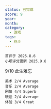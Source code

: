 ```yaml
---
status: 已完成
score: 9
year:
month:
category:
  - 游戏
tags:
  - 格斗
---
```

	首评于 2025.8.6
	小项评分更新 2025.9.8

9/10 此生难忘

```
美术 2/4 Average
音乐 2/4 Average
剧情 4/4 Superb
玩法 2/4 Average
体验 3/4 Great
```

